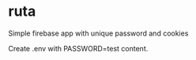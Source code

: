 # ruta

Simple firebase app with unique password and cookies

Create .env with PASSWORD=test content.
